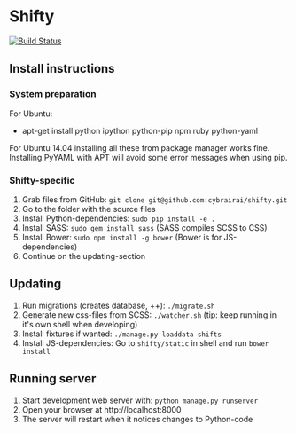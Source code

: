 # Shifty
[![Build Status](https://travis-ci.org/cybrairai/shifty.svg)](https://travis-ci.org/cybrairai/shifty)

## Install instructions

### System preparation
For Ubuntu:
* apt-get install python ipython python-pip npm ruby python-yaml

For Ubuntu 14.04 installing all these from package manager works fine. Installing PyYAML with APT will avoid some error messages when using pip.

### Shifty-specific
1. Grab files from GitHub: `git clone git@github.com:cybrairai/shifty.git`
2. Go to the folder with the source files
3. Install Python-dependencies: `sudo pip install -e .`
4. Install SASS: `sudo gem install sass` (SASS compiles SCSS to CSS)
5. Install Bower: `sudo npm install -g bower` (Bower is for JS-dependencies)
6. Continue on the updating-section

## Updating
1. Run migrations (creates database, ++): `./migrate.sh`
2. Generate new css-files from SCSS: `./watcher.sh` (tip: keep running in it's own shell when developing)
3. Install fixtures if wanted: `./manage.py loaddata shifts`
4. Install JS-dependencies: Go to `shifty/static` in shell and run `bower install`

## Running server
1. Start development web server with: `python manage.py runserver`
2. Open your browser at http://localhost:8000
3. The server will restart when it notices changes to Python-code